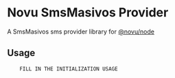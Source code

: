 # Novu SmsMasivos Provider

A SmsMasivos sms provider library for [@novu/node](https://github.com/novuhq/novu)

## Usage

```javascript
    FILL IN THE INITIALIZATION USAGE
```
